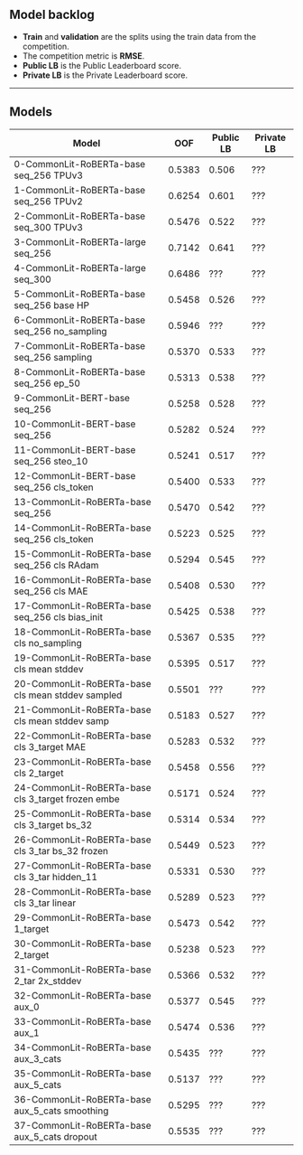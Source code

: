 ## Model backlog
- **Train** and **validation** are the splits using the train data from the competition.
- The competition metric is **RMSE**.
- **Public LB** is the Public Leaderboard score.
- **Private LB** is the Private Leaderboard score.

---

## Models

| Model | OOF | Public LB | Private LB |
|-------|-----|-----------|------------|
| 0-CommonLit-RoBERTa-base seq_256 TPUv3 | 0.5383 | 0.506 | ??? |
| 1-CommonLit-RoBERTa-base seq_256 TPUv2 | 0.6254 | 0.601 | ??? |
| 2-CommonLit-RoBERTa-base seq_300 TPUv3 | 0.5476 | 0.522 | ??? |
| 3-CommonLit-RoBERTa-large seq_256 | 0.7142 | 0.641 | ??? |
| 4-CommonLit-RoBERTa-large seq_300 | 0.6486 | ??? | ??? |
| 5-CommonLit-RoBERTa-base seq_256 base HP | 0.5458 | 0.526 | ??? |
| 6-CommonLit-RoBERTa-base seq_256 no_sampling | 0.5946 | ??? | ??? |
| 7-CommonLit-RoBERTa-base seq_256 sampling | 0.5370 | 0.533 | ??? |
| 8-CommonLit-RoBERTa-base seq_256 ep_50 | 0.5313 | 0.538 | ??? |
| 9-CommonLit-BERT-base seq_256 | 0.5258 | 0.528 | ??? |
| 10-CommonLit-BERT-base seq_256 | 0.5282 | 0.524 | ??? |
| 11-CommonLit-BERT-base seq_256 steo_10 | 0.5241 | 0.517 | ??? |
| 12-CommonLit-BERT-base seq_256 cls_token | 0.5400 | 0.533 | ??? |
| 13-CommonLit-RoBERTa-base seq_256 | 0.5470 | 0.542 | ??? |
| 14-CommonLit-RoBERTa-base seq_256 cls_token | 0.5223 | 0.525 | ??? |
| 15-CommonLit-RoBERTa-base seq_256 cls RAdam | 0.5294 | 0.545 | ??? |
| 16-CommonLit-RoBERTa-base seq_256 cls MAE | 0.5408 | 0.530 | ??? |
| 17-CommonLit-RoBERTa-base seq_256 cls bias_init | 0.5425 | 0.538 | ??? |
| 18-CommonLit-RoBERTa-base cls no_sampling | 0.5367 | 0.535 | ??? |
| 19-CommonLit-RoBERTa-base cls mean stddev | 0.5395 | 0.517 | ??? |
| 20-CommonLit-RoBERTa-base cls mean stddev sampled | 0.5501 | ??? | ??? |
| 21-CommonLit-RoBERTa-base cls mean stddev samp | 0.5183 | 0.527 | ??? |
| 22-CommonLit-RoBERTa-base cls 3_target MAE | 0.5283 | 0.532 | ??? |
| 23-CommonLit-RoBERTa-base cls 2_target | 0.5458 | 0.556 | ??? |
| 24-CommonLit-RoBERTa-base cls 3_target frozen embe | 0.5171 | 0.524 | ??? |
| 25-CommonLit-RoBERTa-base cls 3_target bs_32 | 0.5314 | 0.534 | ??? |
| 26-CommonLit-RoBERTa-base cls 3_tar bs_32 frozen | 0.5449 | 0.523 | ??? |
| 27-CommonLit-RoBERTa-base cls 3_tar hidden_11 | 0.5331 | 0.530 | ??? |
| 28-CommonLit-RoBERTa-base cls 3_tar linear | 0.5289 | 0.523 | ??? |
| 29-CommonLit-RoBERTa-base 1_target | 0.5473 | 0.542 | ??? |
| 30-CommonLit-RoBERTa-base 2_target | 0.5238 | 0.523 | ??? |
| 31-CommonLit-RoBERTa-base 2_tar 2x_stddev | 0.5366 | 0.532 | ??? |
| 32-CommonLit-RoBERTa-base aux_0 | 0.5377 | 0.545 | ??? |
| 33-CommonLit-RoBERTa-base aux_1 | 0.5474 | 0.536 | ??? |
| 34-CommonLit-RoBERTa-base aux_3_cats | 0.5435 | ??? | ??? |
| 35-CommonLit-RoBERTa-base aux_5_cats | 0.5137 | ??? | ??? |
| 36-CommonLit-RoBERTa-base aux_5_cats smoothing | 0.5295 | ??? | ??? |
| 37-CommonLit-RoBERTa-base aux_5_cats dropout | 0.5535 | ??? | ??? |

